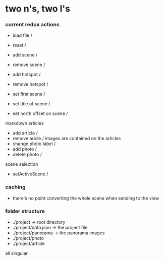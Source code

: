 # two n's, two l's

### current redux actions

- load file /
- reset /
- add scene /
- remove scene /
- add hotspot /
- remove hotspot /
  
- set first scene /
- set title of scene /
- set north offset on scene /


markdown articles 
- add article /
- remove aricle /
images are contained on the articles
- change photo label /
- add photo /
- delete photo /


scene selection
- setActiveScene /

### caching 
- there's no point converting the whole scene when sending to the view
  

### folder structure
- ./project -> root directory
- ./project/data.json  -> the project file
- ./project/panorama -> the panorama images
- ./project/photo 
- ./project/article

all singular
